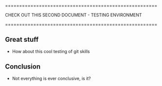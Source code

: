 
======================================================

CHECK OUT THIS SECOND DOCUMENT - TESTING ENVIRONMENT

======================================================

## Great stuff 

- How about this cool testing of git skills 


## Conclusion 

- Not everything is ever conclusive, is it? 


